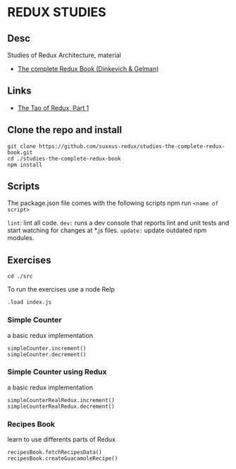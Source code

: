 # REDUX STUDIES

## Desc
Studies of Redux Architecture, material
- [The complete Redux Book (Dinkevich & Gelman)](https://leanpub.com/redux-book)

## Links
* [The Tao of Redux, Part 1](http://blog.isquaredsoftware.com/2017/05/idiomatic-redux-tao-of-redux-part-1/)

## Clone the repo and install
```
git clone https://github.com/suxxus-redux/studies-the-complete-redux-book.git
cd ./studies-the-complete-redux-book
npm install

```
## Scripts
The package.json file comes with the following scripts
npm run `<name of script>`

`lint`: lint all code.
`dev:` runs a dev console that reports lint and unit tests and start watching for changes at *.js files.
`update:` update outdated npm modules.

 ## Exercises

 `cd ./src`

 To run the exercises use a node Relp

 ```
 .load index.js

 ```
 ### Simple Counter
 a basic redux implementation
 ```
 simpleCounter.increment()
 simpleCounter.decrement()

 ```
### Simple Counter using Redux
 a basic redux implementation
 ```
 simpleCounterRealRedux.increment()
 simpleCounterRealRedux.decrement()

 ```
### Recipes Book
learn to use differents parts of Redux
```
recipesBook.fetchRecipesData()
recipesBook.createGuacamoleRecipe()

```

